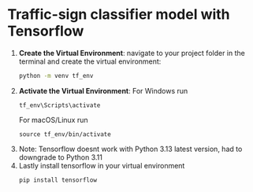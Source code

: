 # Traffic-sign classifier model with Tensorflow

1. **Create the Virtual Environment**: navigate to your project folder in the terminal and create the virtual environment:
   ```bash
   python -m venv tf_env
   
2. **Activate the Virtual Environment**:
   For Windows run
   ```
   tf_env\Scripts\activate
   ```
   For macOS/Linux run
   ```
   source tf_env/bin/activate
   ```
3. Note: Tensorflow doesnt work with Python 3.13 latest version, had to downgrade to Python 3.11
4. Lastly install tensorflow in your virtual environment
   ```
   pip install tensorflow
   ```
